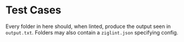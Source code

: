 # Test Cases
Every folder in here should, when linted, produce the output seen in `output.txt`.
Folders may also contain a `ziglint.json` specifying config.